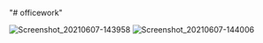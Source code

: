 "# officework" 

![Screenshot_20210607-143958](https://user-images.githubusercontent.com/84503089/120991588-67cabf00-c79f-11eb-9c33-6a03a7e3f063.png)
![Screenshot_20210607-144006](https://user-images.githubusercontent.com/84503089/120991597-69948280-c79f-11eb-8f53-cd9e6574a911.png)







